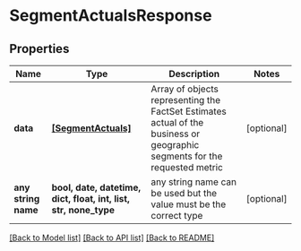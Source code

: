 # SegmentActualsResponse


## Properties
Name | Type | Description | Notes
------------ | ------------- | ------------- | -------------
**data** | [**[SegmentActuals]**](SegmentActuals.md) | Array of objects representing the FactSet Estimates actual of the business or geographic segments for the requested metric  | [optional] 
**any string name** | **bool, date, datetime, dict, float, int, list, str, none_type** | any string name can be used but the value must be the correct type | [optional]

[[Back to Model list]](../README.md#documentation-for-models) [[Back to API list]](../README.md#documentation-for-api-endpoints) [[Back to README]](../README.md)


